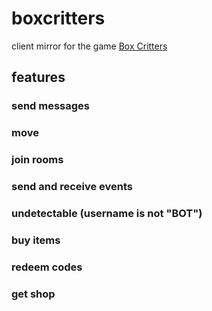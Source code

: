 # boxcritters

client mirror for the game [Box Critters](https://boxcritters.com/)

## features

### send messages
### move
### join rooms
### send and receive events
### undetectable (username is not "BOT")
### buy items
### redeem codes
### get shop